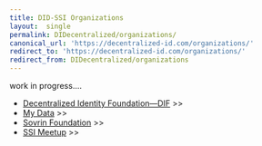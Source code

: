 ```yaml
---
title: DID-SSI Organizations
layout:  single
permalink: DIDecentralized/organizations/
canonical_url: 'https://decentralized-id.com/organizations/'
redirect_to: 'https://decentralized-id.com/organizations/'
redirect_from: DIDecentralized/organizations
---
```


work in progress....


  * [Decentralized Identity Foundation—DIF](identity-foundation/) >>
  * [My Data](mydata/) >>
  * [Sovrin Foundation](sovrin-foundation/) >>
  * [SSI Meetup](ssi-meetup/) >>
